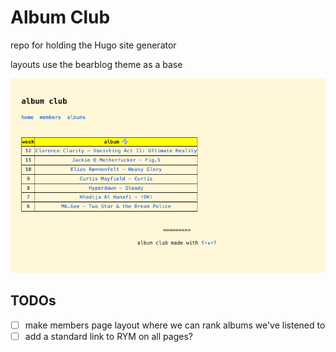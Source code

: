 # Album Club

repo for holding the Hugo site generator

layouts use the bearblog theme as a base

![](.github/images/album_club_homepage.png)

## TODOs
- [ ] make members page layout where we can rank albums we've listened to
- [ ] add a standard link to RYM on all pages?
